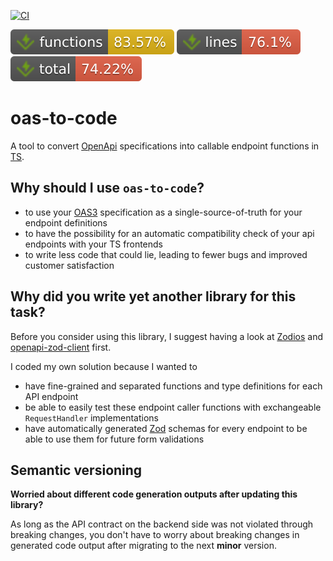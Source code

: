 [![CI](https://github.com/inkognitro/oas-to-code/actions/workflows/ci.yml/badge.svg)](https://github.com/inkognitro/oas-to-code/actions?query=workflow%3Aci)

![Functions](./badges/jest/coverage-functions.svg)
![Lines](./badges/jest/coverage-lines.svg)
![Total](./badges/jest/coverage-total.svg)

# oas-to-code
A tool to convert [OpenApi](https://swagger.io/specification/) specifications into callable endpoint functions in [TS](https://www.typescriptlang.org/).

## Why should I use `oas-to-code`?
- to use your [OAS3](https://swagger.io/specification/) specification as a single-source-of-truth for your endpoint definitions
- to have the possibility for an automatic compatibility check of your api endpoints with your TS frontends
- to write less code that could lie, leading to fewer bugs and improved customer satisfaction

## Why did you write yet another library for this task?
Before you consider using this library, I suggest having a look at [Zodios](https://www.zodios.org/)
and [openapi-zod-client](https://github.com/astahmer/openapi-zod-client) first.

I coded my own solution because I wanted to
- have fine-grained and separated functions and type definitions for each API endpoint
- be able to easily test these endpoint caller functions with exchangeable `RequestHandler` implementations
- have automatically generated [Zod](https://zod.dev) schemas for every endpoint to be able to use them for future form validations

## Semantic versioning
**Worried about different code generation outputs after updating this library?**

As long as the API contract on the backend side was not violated through breaking changes,
you don't have to worry about breaking changes in generated code output after migrating to the next **minor** version.
